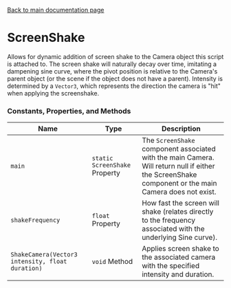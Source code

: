 [Back to main documentation page](https://github.com/mlaikhram/Unity-Common-Scripts/blob/master/Documentation~/Common.md)

# ScreenShake
Allows for dynamic addition of screen shake to the Camera object this script is attached to. The screen shake will naturally decay over time, imitating a dampening sine curve, where the pivot position is relative to the Camera's parent object (or the scene if the object does not have a parent). Intensity is determined by a `Vector3`, which represents the direction the camera is "hit" when applying the screenshake.

### Constants, Properties, and Methods
Name | Type | Description
-----|------|------------
`main` | `static ScreenShake` Property | The `ScreenShake` component associated with the main Camera. Will return null if either the ScreenShake component or the main Camera does not exist.
`shakeFrequency` | `float` Property | How fast the screen will shake (relates directly to the frequency associated with the underlying Sine curve).
`ShakeCamera(Vector3 intensity, float duration)` | `void` Method | Applies screen shake to the associated camera with the specified intensity and duration.

